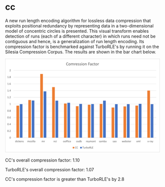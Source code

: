 # cc

A new run length encoding algorithm for lossless data compression that exploits positional redundancy by representing data in a two-dimensional model of concentric circles is presented. This visual transform enables detection of runs (each of a different character) in which runs need not be contiguous and hence, is a generalization of run length encoding. Its compression factor is benchmarked against TurboRLE's by running it on the Silesia Compression Corpus. The results are shown in the bar chart below.

![Alt text](performance.png?raw=true "CC vs TurboRLE")



CC's overall compression factor: 1.10

TurboRLE's overall compression factor: 1.07



CC's compression factor is greater than TurboRLE's by 2.8
$$
%
$$
